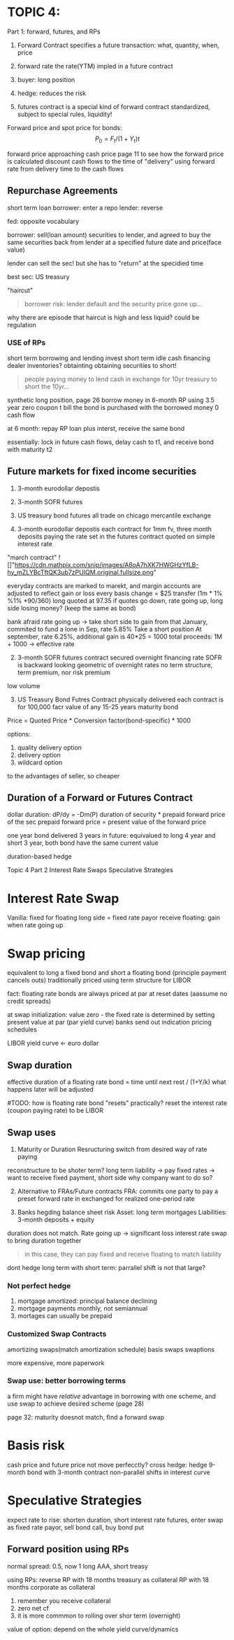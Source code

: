 
# TOPIC 4: 
Part 1:  forward, futures, and RPs
1) Forward Contract
specifies a future transaction: what, quantity, when, price
2) forward rate
the rate(YTM) impled in a future contract

3) buyer: long position
4) hedge: reduces the risk
5) futures contract is a special kind of forward contract
standardized, subject to special rules, liquidity!

Forward price and spot price for bonds:
$$
P_{0}=F_{t} /\left(1+Y_{t}\right) t
$$

forward price approaching cash price
page 11 to see how the forward price is calculated
discount cash flows to the time of "delivery" using forward rate from delivery time to the cash flows

## Repurchase Agreements
short term loan
borrower: enter a repo
lender: reverse

fed: opposite vocabulary

borrower: sell(loan amount) securities to lender, and agreed to buy the same securities back from lender at a specified future date and price(face value)

lender can sell the sec! but she has to "return" at the specidied time

best sec: US treasury

"haircut"
> borrower risk: lender default and the security price gone up...

why there are episode that haircut is high and less liquid? could be regulation

### USE of RPs
short term borrowing and lending
invest short term idle cash
financing dealer inventories? obtainting 
obtaining securities to short!
>people paying money to lend cash in exchange for 10yr treasury to short the 10yr...

synthetic long position, page 26
borrow money in 6-month RP using 3.5 year zero coupon t bill
the bond is purchased with the borrowed money 0 cash flow

at 6 month: repay RP loan plus interst, receive the same bond

essentially: lock in future cash flows, delay cash to t1, and receive bond with maturity t2

## Future markets for fixed income securities
1. 3-month eurodollar depostis
2. 3-month SOFR futures
3. US treasury bond futures
all trade on chicago mercantile exchange

1. 3-month eurodollar depostis
each contract for 1mm fv, three month deposits paying the rate set in the futures contract
quoted on simple interest rate

"march contract"
![]"https://cdn.mathpix.com/snip/images/A6oA7hXK7HWGHzYfLB-hy_mZLYBcTftQK3ub7zPUIQM.original.fullsize.png"

everyday contracts are marked to marekt, and margin accounts are adjusted to reflect gain or loss
every basis change = $25 transfer (1m * 1% %1% *90/360)
long quoted at 97.35
if quotes go down, rate going up, long side losing money? (keep the same as bond)

bank afraid rate going up -> take short side to gain from that
January, commited to fund a lone in Sep, rate 5.85%
Take a short position
At september, rate 6.25%, additional gain is 40*25 = 1000
total proceeds: 1M + 1000 -> effective rate

2. 3-month SOFR futures contract
secured overnight financing rate
SOFR is backward looking geometric of overnight rates
no term structure, term premium, nor risk premium

low volume

3. US Treasury Bond Futres Contract
physically delivered
each contract is for 100,000 facr value of any 15-25 years maturity bond

Price = Quoted Price * Conversion factor(bond-specific) * 1000

options:
1) quality delivery option
2) delivery option
3) wildcard option

to the advantages of seller, so cheaper

## Duration of a Forward or Futures Contract
dollar duration: dP/dy = -Dm(P)
duration of security * prepaid forward price of the sec
prepaid forward price = present value of the forward price

one year bond delivered 3 years in future:
equivalued to long 4 year and short 3 year, both bond have the same current value

duration-based hedge





Topic 4 Part 2
Interest Rate Swaps
Speculative Strategies

# Interest Rate Swap
Vanilla: fixed for floating
long side = fixed rate payor
receive floating: gain when rate going up

# Swap pricing 
equivalent to long a fixed bond and short a floating bond (principle payment cancels outs)
traditionally priced using term structure for LIBOR

fact: floating rate bonds are always priced at par at reset dates (aassume no credit spreads)

at swap initialization: value zero - the fixed rate is determined by setting present value at par (par yield curve)
banks send out indication pricing schedules 

LIBOR yield curve <- euro dollar 

## Swap duration
effective duration of a floating rate bond = time until next rest / (1+Y/k)
what happens later will be adjusted

#TODO: how is floating rate bond "resets" practically? 
reset the interest rate (coupon paying rate) to be LIBOR


## Swap uses
1. Maturity or Duration Resructuring
switch from desired way of rate paying

reconstructure to be shoter term? long term liability -> pay fixed rates -> want to receive fixed payment, short side
why company want to do so?

2. Alternative to FRAs/Future contracts
FRA: commits one party to pay a preset forward rate in exchanged for realized one-period rate

3. Banks hegding balance sheet risk
Asset: long term mortgages
Liabilities: 3-month deposits + equity

duration does not match. Rate going up -> significant loss
interest rate swap to bring duration together
> in this case, they can pay fixed and receive floating to match liability

dont hedge long term with short term: parrallel shift is not that large?

### Not perfect hedge
1. mortgage amortized: principal balance declining
2. mortgage payments monthly, not semiannual
3. mortages can usually be prepaid

### Customized Swap Contracts
amortizing swaps(match amortization schedule)
basis swaps
swaptions

more expensive, more paperwork

### Swap use: better borrowing terms
a firm might have *relative* advantage in borrowing with one scheme, and use swap to achieve desired scheme (page 28)

page 32: maturity doesnot match, find a forward swap

# Basis risk
cash price and future price not move perfecctly?
cross hedge: hedge 9-month bond with 3-month contract
non-parallel shifts in interest curve

# Speculative Strategies
expect rate to rise:
shorten duration, short interest rate futures, enter swap as fixed rate payor, sell bond call, buy bond put

## Forward position using RPs
normal spread: 0.5, now 1
long AAA, short treasy

using RPs:
reverse RP with 18 months treasury as collateral
RP with 18 months corporate as collateral


1. remember you receive collateral
2. zero net cf
3. it is more commmon to rolling over shor term (overnight)

value of option: depend on the whole yield curve/dynamics